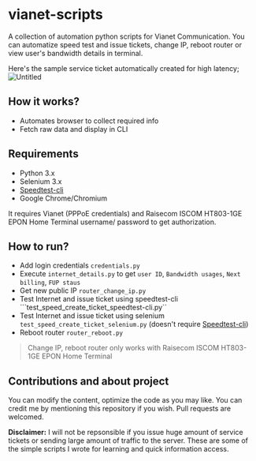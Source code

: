 # vianet-scripts
A collection of automation python scripts for Vianet Communication. You can automatize speed test and issue tickets, change IP, reboot router or view user's bandwidth details in terminal.

Here's the sample service ticket automatically created for high latency;
![Untitled](https://user-images.githubusercontent.com/43197293/79756223-085ee500-833a-11ea-946c-3c73abcfd266.png)


## How it works?
- Automates browser to collect required info
- Fetch raw data and display in CLI

## Requirements
- Python 3.x
- Selenium 3.x
- [Speedtest-cli](https://github.com/sivel/speedtest-cli)
- Google Chrome/Chromium

It requires Vianet (PPPoE credentials) and Raisecom ISCOM HT803-1GE EPON Home Terminal username/ password to get authorization. 

## How to run?
- Add login credentials ```credentials.py```
- Execute ```internet_details.py``` to get ```user ID```, ```Bandwidth usages```, ```Next billing```, ```FUP staus```
- Get new public IP ```router_change_ip.py```
- Test Internet and issue ticket using speedtest-cli ```test_speed_create_ticket_speedtest-cli.py``
- Test Internet and issue ticket using selenium ```test_speed_create_ticket_selenium.py``` (doesn't require [Speedtest-cli](https://github.com/sivel/speedtest-cli))
- Reboot router ```router_reboot.py```

> Change IP, reboot router only works with Raisecom ISCOM HT803-1GE EPON Home Terminal

## Contributions and about project
You can modify the content, optimize the code as you may like. You can credit me by mentioning this repository if you wish. Pull requests are welcomed.

**Disclaimer:** I will not be repsonsible if you issue huge amount of service tickets or sending large amount of traffic to the server. These are some of the simple scripts I wrote for learning and quick information access. 
